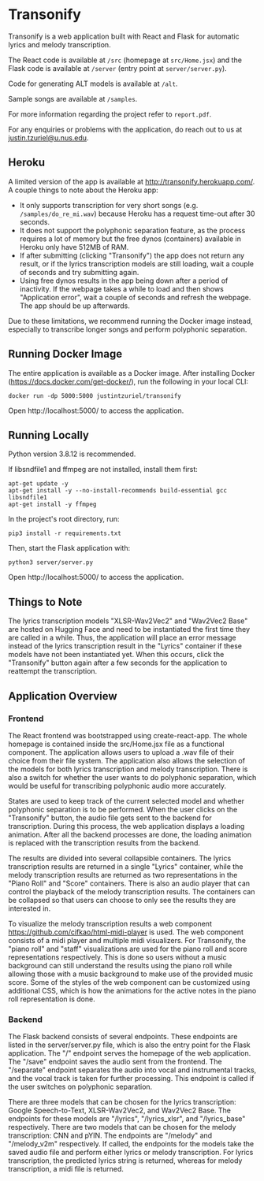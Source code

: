# Transonify

Transonify is a web application built with React and Flask for automatic lyrics and melody transcription.

The React code is available at `/src` (homepage at `src/Home.jsx`) and the Flask code is available at `/server` (entry point at `server/server.py`).

Code for generating ALT models is available at `/alt`.

Sample songs are available at `/samples`.

For more information regarding the project refer to `report.pdf`.

For any enquiries or problems with the application, do reach out to us at justin.tzuriel@u.nus.edu.

## Heroku

A limited version of the app is available at http://transonify.herokuapp.com/.
A couple things to note about the Heroku app:

- It only supports transcription for very short songs (e.g. `/samples/do_re_mi.wav`) because Heroku has a request time-out after 30 seconds.
- It does not support the polyphonic separation feature, as the process requires a lot of memory but the free dynos (containers) available in Heroku only have 512MB of RAM.
- If after submitting (clicking "Transonify") the app does not return any result, or if the lyrics transcription models are still loading, wait a couple of seconds and try submitting again.
- Using free dynos results in the app being down after a period of inactivity. If the webpage takes a while to load and then shows "Application error", wait a couple of seconds and refresh the webpage. The app should be up afterwards.

Due to these limitations, we recommend running the Docker image instead, especially to transcribe longer songs and perform polyphonic separation.

## Running Docker Image

The entire application is available as a Docker image. After installing Docker (https://docs.docker.com/get-docker/), run the following in your local CLI:

    docker run -dp 5000:5000 justintzuriel/transonify

Open http://localhost:5000/ to access the application.

## Running Locally

Python version 3.8.12 is recommended.

If libsndfile1 and ffmpeg are not installed, install them first:

    apt-get update -y
    apt-get install -y --no-install-recommends build-essential gcc libsndfile1
    apt-get install -y ffmpeg

In the project's root directory, run:

    pip3 install -r requirements.txt

Then, start the Flask application with:

    python3 server/server.py

Open http://localhost:5000/ to access the application.

## Things to Note

The lyrics transcription models "XLSR-Wav2Vec2" and "Wav2Vec2 Base" are hosted on Hugging Face and need to be instantiated the first time they are called in a while. Thus, the application will place an error message instead of the lyrics transcription result in the "Lyrics" container if these models have not been instantiated yet. When this occurs, click the "Transonify" button again after a few seconds for the application to reattempt the transcription.

## Application Overview

### Frontend

The React frontend was bootstrapped using create-react-app. The whole homepage is contained inside the src/Home.jsx file as a functional component. The application allows users to upload a .wav file of their choice from their file system. The application also allows the selection of the models for both lyrics transcription and melody transcription. There is also a switch for whether the user wants to do polyphonic separation, which would be useful for transcribing polyphonic audio more accurately.

States are used to keep track of the current selected model and whether polyphonic separation is to be performed. When the user clicks on the "Transonify" button, the audio file gets sent to the backend for transcription. During this process, the web application displays a loading animation. After all the backend processes are done, the loading animation is replaced with the transcription results from the backend.

The results are divided into several collapsible containers. The lyrics transcription results are returned in a single "Lyrics" container, while the melody transcription results are returned as two representations in the "Piano Roll" and "Score" containers. There is also an audio player that can control the playback of the melody transcription results. The containers can be collapsed so that users can choose to only see the results they are interested in.

To visualize the melody transcription results a web component https://github.com/cifkao/html-midi-player is used. The web component consists of a midi player and multiple midi visualizers. For Transonify, the "piano roll" and "staff" visualizations are used for the piano roll and score representations respectively. This is done so users without a music background can still understand the results using the piano roll while allowing those with a music background to make use of the provided music score. Some of the styles of the web component can be customized using additional CSS, which is how the animations for the active notes in the piano roll representation is done.

### Backend

The Flask backend consists of several endpoints. These endpoints are listed in the server/server.py file, which is also the entry point for the Flask application. The "/" endpoint serves the homepage of the web application. The "/save" endpoint saves the audio sent from the frontend. The "/separate" endpoint separates the audio into vocal and instrumental tracks, and the vocal track is taken for further processing. This endpoint is called if the user switches on polyphonic separation.

There are three models that can be chosen for the lyrics transcription: Google Speech-to-Text, XLSR-Wav2Vec2, and Wav2Vec2 Base. The endpoints for these models are "/lyrics", "/lyrics_xlsr", and "/lyrics_base" respectively. There are two models that can be chosen for the melody transcription: CNN and pYIN. The endpoints are "/melody" and "/melody_v2m" respectively. If called, the endpoints for the models take the saved audio file and perform either lyrics or melody transcription. For lyrics transcription, the predicted lyrics string is returned, whereas for melody transcription, a midi file is returned.
